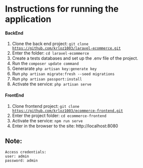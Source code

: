 # Instructions for running the application


#### BackEnd

1. Clone the back end project: <code>git clone  https://github.com/krloz1003/laravel-ecommerce.git</code>
2. Enter the folder: <code>cd laravel-ecommerce</code>
3. Create a tests databases and set up the  .env file of the project. 
4. Run the <code>composer update command</code>
5. Generarate <code>php artisan key:generate key</code>
6. Run <code>php artisan migrate:fresh --seed migrations</code>
7. Run <code>php artisan passport:install</code>
8. Activate the service: <code>php artisan serve</code>  

#### FrontEnd

1. Clone frontend project: <code>git clone https://github.com/krloz1003/ecommerce-frontend.git</code>
2. Enter the project folder: <code>cd ecommerce-frontend</code>
3. Activate the service: <code>npm run serve</code>
4. Enter in the browser to the site: http://localhost:8080


## Note:

```
Access credentials:
user: admin
password: admin
```
